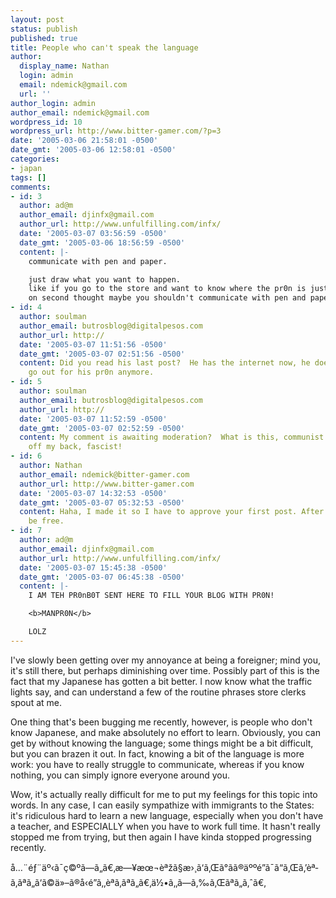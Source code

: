```yaml
---
layout: post
status: publish
published: true
title: People who can't speak the language
author:
  display_name: Nathan
  login: admin
  email: ndemick@gmail.com
  url: ''
author_login: admin
author_email: ndemick@gmail.com
wordpress_id: 10
wordpress_url: http://www.bitter-gamer.com/?p=3
date: '2005-03-06 21:58:01 -0500'
date_gmt: '2005-03-06 12:58:01 -0500'
categories:
- japan
tags: []
comments:
- id: 3
  author: ad@m
  author_email: djinfx@gmail.com
  author_url: http://www.unfulfilling.com/infx/
  date: '2005-03-07 03:56:59 -0500'
  date_gmt: '2005-03-06 18:56:59 -0500'
  content: |-
    communicate with pen and paper.

    just draw what you want to happen.
    like if you go to the store and want to know where the pr0n is just draw a little business man wanking off and the clerk will either direct you to the pr0n or beat your ass.
    on second thought maybe you shouldn't communicate with pen and paper.
- id: 4
  author: soulman
  author_email: butrosblog@digitalpesos.com
  author_url: http://
  date: '2005-03-07 11:51:56 -0500'
  date_gmt: '2005-03-07 02:51:56 -0500'
  content: Did you read his last post?  He has the internet now, he doesn't need to
    go out for his pr0n anymore.
- id: 5
  author: soulman
  author_email: butrosblog@digitalpesos.com
  author_url: http://
  date: '2005-03-07 11:52:59 -0500'
  date_gmt: '2005-03-07 02:52:59 -0500'
  content: My comment is awaiting moderation?  What is this, communist Russia?  Get
    off my back, fascist!
- id: 6
  author: Nathan
  author_email: ndemick@bitter-gamer.com
  author_url: http://www.bitter-gamer.com
  date: '2005-03-07 14:32:53 -0500'
  date_gmt: '2005-03-07 05:32:53 -0500'
  content: Haha, I made it so I have to approve your first post. After that they should
    be free.
- id: 7
  author: ad@m
  author_email: djinfx@gmail.com
  author_url: http://www.unfulfilling.com/infx/
  date: '2005-03-07 15:45:38 -0500'
  date_gmt: '2005-03-07 06:45:38 -0500'
  content: |-
    I AM TEH PR0nB0T SENT HERE TO FILL YOUR BLOG WITH PR0N!

    <b>MANPR0N</b>

    LOLZ
---
```

<p>I've slowly been getting over my annoyance at being a foreigner; mind you, it's still there, but perhaps diminishing over time. Possibly part of this is the fact that my Japanese has gotten a bit better. I now know what the traffic lights say, and can understand a few of the routine phrases store clerks spout at me.</p>
<p>One thing that's been bugging me recently, however, is people who don't know Japanese, and make absolutely no effort to learn. Obviously, you can get by without knowing the language; some things might be a bit difficult, but you can brazen it out. In fact, knowing a bit of the language is more work: you have to really struggle to communicate, whereas if you know nothing, you can simply ignore everyone around you.</p>
<p>Wow, it's actually really difficult for me to put my feelings for this topic into words. In any case, I can easily sympathize with immigrants to the States: it's ridiculous hard to learn a new language, especially when you don't have a teacher, and ESPECIALLY when you have to work full time. It hasn't really stopped me from trying, but then again I have kinda stopped progressing recently.</p>
<p>å…¨éƒ¨äº‹ã¯ç©ºã—ã„ã€‚æ—¥æœ¬èªžã§æ›¸ã‘ã‚Œã°ãã®äººé”ã¯ã“ã‚Œã‚’èª­ã‚ãªã„ã‘ã©ä»–ã®å‹é”ã‚‚èª­ã‚ãªã„ã€‚ä½•ã‚‚ã—ã‚‰ã‚Œãªã„ã‚ˆã€‚</p>
